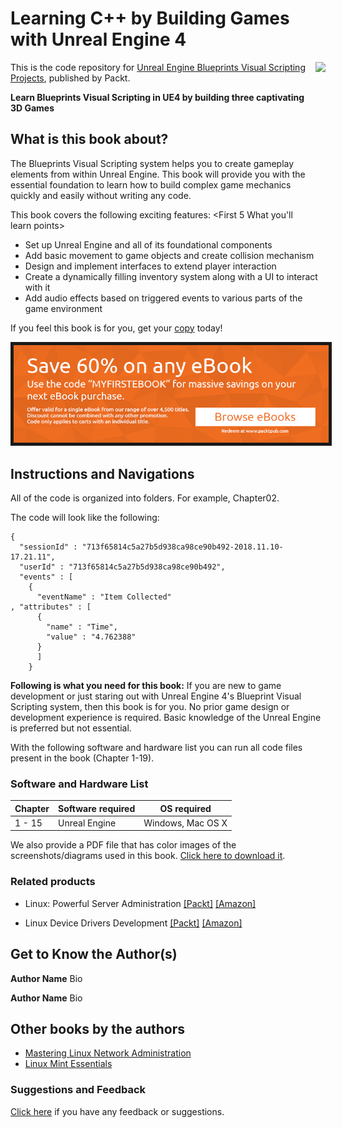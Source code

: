 # Learning C++ by Building Games with Unreal Engine 4

<a href="https://www.packtpub.com/game-development/unreal-engine-blueprints-visual-scripting-projects?utm_source=github&utm_medium=repository&utm_campaign=9781789532425"><img src="https://www.packtpub.com/sites/default/files/9781789532425_cover.png" height="256px" align="right"></a>

This is the code repository for [Unreal Engine Blueprints Visual Scripting Projects](https://www.packtpub.com/game-development/unreal-engine-blueprints-visual-scripting-projects?utm_source=github&utm_medium=repository&utm_campaign=9781789532425), published by Packt.

**Learn Blueprints Visual Scripting in UE4 by building three captivating 3D Games**

## What is this book about?
The Blueprints Visual Scripting system helps you to create gameplay elements from within Unreal Engine. This book will provide you with the essential foundation to learn how to build complex game mechanics quickly and easily without writing any code.

This book covers the following exciting features: <First 5 What you'll learn points>
* Set up Unreal Engine and all of its foundational components
* Add basic movement to game objects and create collision mechanism
* Design and implement interfaces to extend player interaction
* Create a dynamically filling inventory system along with a UI to interact with it
* Add audio effects based on triggered events to various parts of the game environment

If you feel this book is for you, get your [copy](https://www.amazon.com/dp/1789532426) today!

<a href="https://www.packtpub.com/?utm_source=github&utm_medium=banner&utm_campaign=GitHubBanner"><img src="https://raw.githubusercontent.com/PacktPublishing/GitHub/master/GitHub.png" 
alt="https://www.packtpub.com/" border="5" /></a>


## Instructions and Navigations
All of the code is organized into folders. For example, Chapter02.

The code will look like the following:
```
{
  "sessionId" : "713f65814c5a27b5d938ca98ce90b492-2018.11.10-17.21.11",
  "userId" : "713f65814c5a27b5d938ca98ce90b492",
  "events" : [
    {
      "eventName" : "Item Collected"
, "attributes" : [
      {
        "name" : "Time",
        "value" : "4.762388"
      }
      ]
    }
```

**Following is what you need for this book:**
If you are new to game development or just staring out with Unreal Engine 4's Blueprint Visual Scripting system, then this book is for you. No prior game design or development experience is required. Basic knowledge of the Unreal Engine is preferred but not essential.

With the following software and hardware list you can run all code files present in the book (Chapter 1-19).

### Software and Hardware List

| Chapter  | Software required                   | OS required                        |
| -------- | ------------------------------------| -----------------------------------|
| 1 - 15   | Unreal Engine                       | Windows, Mac OS X |


We also provide a PDF file that has color images of the screenshots/diagrams used in this book. [Click here to download it](https://www.packtpub.com/sites/default/files/downloads/9781789532425_ColorImages.pdf).

### Related products <Other books you may enjoy>
* Linux: Powerful Server Administration [[Packt]](https://www.packtpub.com/networking-and-servers/linux-powerful-server-administration?utm_source=github&utm_medium=repository&utm_campaign=9781788293778) [[Amazon]](https://www.amazon.com/dp/1788293770)

* Linux Device Drivers Development [[Packt]](https://www.packtpub.com/networking-and-servers/linux-device-drivers-development?utm_source=github&utm_medium=repository&utm_campaign=9781785280009) [[Amazon]](https://www.amazon.com/dp/1788293770)

## Get to Know the Author(s)
**Author Name**
Bio

**Author Name**
Bio


## Other books by the authors
* [Mastering Linux Network Administration](https://www.packtpub.com/networking-and-servers/mastering-linux-network-administration?utm_source=github&utm_medium=repository&utm_campaign=9781784399597)
* [Linux Mint Essentials](https://www.packtpub.com/networking-and-servers/linux-mint-essentials?utm_source=github&utm_medium=repository&utm_campaign=9781782168157)

### Suggestions and Feedback
[Click here](https://docs.google.com/forms/d/e/1FAIpQLSdy7dATC6QmEL81FIUuymZ0Wy9vH1jHkvpY57OiMeKGqib_Ow/viewform) if you have any feedback or suggestions.
